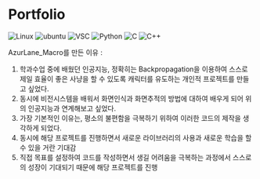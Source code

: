 # Portfolio

![Linux](https://img.shields.io/badge/Linux-FCC624?style=for-the-badge&logo=linux&logoColor=black)
![ubuntu](https://img.shields.io/badge/Ubuntu-E95420?style=for-the-badge&logo=ubuntu&logoColor=white)
![VSC](https://img.shields.io/badge/Visual_Studio_Code-0078D4?style=for-the-badge&logo=visual%20studio%20code&logoColor=white)
![Python](https://img.shields.io/badge/Python-3776AB?style=for-the-badge&logo=python&logoColor=white)
![C](https://img.shields.io/badge/C-00599C?style=for-the-badge&logo=c&logoColor=white)
![C++](https://img.shields.io/badge/C%2B%2B-00599C?style=for-the-badge&logo=c%2B%2B&logoColor=white)


AzurLane_Macro를 만든 이유 :
1. 학과수업 중에 배웠던 인공지능, 정확히는 Backpropagation을 이용하여 스스로 제일 효율이 좋은 사냥을 할 수 있도록 캐릭터를 유도하는 개인적 프로젝트를 만들고 싶었다.
2. 동시에 비전시스템을 배워서 화면인식과 화면추적의 방법에 대하여 배우게 되어 위의 인공지능과 연계해보고 싶었다.
3. 가장 기본적인 이유는, 평소의 불편함을 극복하기 위하여 이러한 코드의 제작을 생각하게 되었다.
4. 동시에 해당 프로젝트를 진행하면서 새로운 라이브러리의 사용과 새로운 학습을 할 수 있을 거란 기대감
5. 직접 목표를 설정하여 코드를 작성하면서 생길 어려움을 극복하는 과정에서 스스로의 성장이 기대되기 때문에 해당 프로젝트를 진행